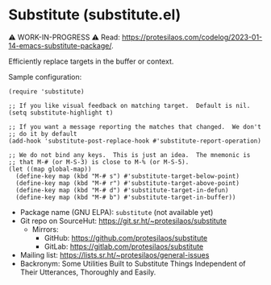 # Substitute (substitute.el)

⚠️ WORK-IN-PROGRESS ⚠️ Read: <https://protesilaos.com/codelog/2023-01-14-emacs-substitute-package/>.

Efficiently replace targets in the buffer or context.

Sample configuration:

```elisp
(require 'substitute)

;; If you like visual feedback on matching target.  Default is nil.
(setq substitute-highlight t)

;; If you want a message reporting the matches that changed.  We don't
;; do it by default
(add-hook 'substitute-post-replace-hook #'substitute-report-operation)

;; We do not bind any keys.  This is just an idea.  The mnemonic is
;; that M-# (or M-S-3) is close to M-% (or M-S-5).
(let ((map global-map))
  (define-key map (kbd "M-# s") #'substitute-target-below-point)
  (define-key map (kbd "M-# r") #'substitute-target-above-point)
  (define-key map (kbd "M-# d") #'substitute-target-in-defun)
  (define-key map (kbd "M-# b") #'substitute-target-in-buffer))
```

+ Package name (GNU ELPA): `substitute` (not available yet)
+ Git repo on SourceHut: <https://git.sr.ht/~protesilaos/substitute>
  - Mirrors:
    + GitHub: <https://github.com/protesilaos/substitute>
    + GitLab: <https://gitlab.com/protesilaos/substitute>
+ Mailing list: <https://lists.sr.ht/~protesilaos/general-issues>
+ Backronym: Some Utilities Built to Substitute Things Independent of
  Their Utterances, Thoroughly and Easily.
